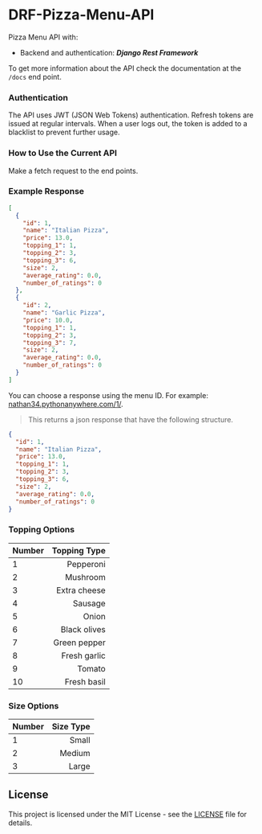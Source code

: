 # DRF-Pizza-Menu-API

Pizza Menu API with:

- Backend and authentication: **_Django Rest Framework_**

To get more information about the API check the documentation at the `/docs` end point.

### Authentication

The API uses JWT (JSON Web Tokens) authentication. Refresh tokens are issued at regular intervals. When a user logs out, the token is added to a blacklist to prevent further usage.

### How to Use the Current API

Make a fetch request to the end points.

### Example Response

```json
[
  {
    "id": 1,
    "name": "Italian Pizza",
    "price": 13.0,
    "topping_1": 1,
    "topping_2": 3,
    "topping_3": 6,
    "size": 2,
    "average_rating": 0.0,
    "number_of_ratings": 0
  },
  {
    "id": 2,
    "name": "Garlic Pizza",
    "price": 10.0,
    "topping_1": 1,
    "topping_2": 3,
    "topping_3": 7,
    "size": 2,
    "average_rating": 0.0,
    "number_of_ratings": 0
  }
]
```

You can choose a response using the menu ID.
For example: [nathan34.pythonanywhere.com/1/](http://nathan34.pythonanywhere.com/1/).

> This returns a json response that have the following structure.

```json
{
  "id": 1,
  "name": "Italian Pizza",
  "price": 13.0,
  "topping_1": 1,
  "topping_2": 3,
  "topping_3": 6,
  "size": 2,
  "average_rating": 0.0,
  "number_of_ratings": 0
}
```

### Topping Options

| Number | Topping Type |
| :----- | -----------: |
| 1      |    Pepperoni |
| 2      |     Mushroom |
| 3      | Extra cheese |
| 4      |      Sausage |
| 5      |        Onion |
| 6      | Black olives |
| 7      | Green pepper |
| 8      | Fresh garlic |
| 9      |       Tomato |
| 10     |  Fresh basil |

### Size Options

| Number | Size Type |
| :----- | --------: |
| 1      |     Small |
| 2      |    Medium |
| 3      |     Large |

## License

This project is licensed under the MIT License - see the [LICENSE](LICENSE) file for details.

